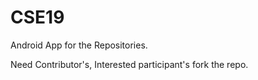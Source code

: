 # CSE19
Android App for the Repositories.

Need Contributor's, Interested participant's fork the repo.

